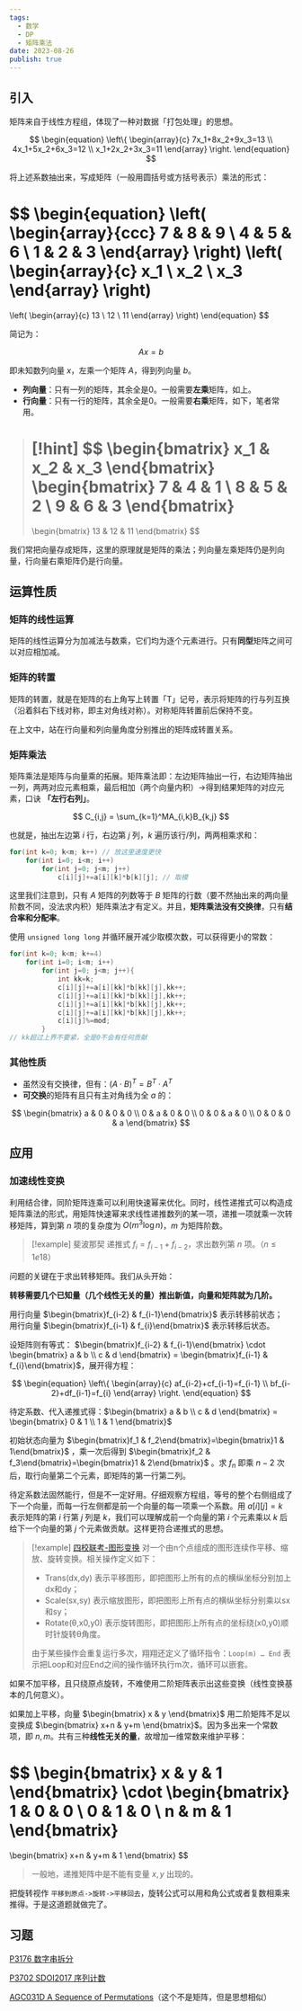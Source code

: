 ```yaml
---
tags:
  - 数学
  - DP
  - 矩阵乘法
date: 2023-08-26
publish: true
---
```

## 引入

矩阵来自于线性方程组，体现了一种对数据「打包处理」的思想。

$$
\begin{equation}
\left\{
\begin{array}{c}
    7x_1+8x_2+9x_3=13 \\
    4x_1+5x_2+6x_3=12 \\
    x_1+2x_2+3x_3=11
\end{array}
\right.
\end{equation}
$$

将上述系数抽出来，写成矩阵（一般用圆括号或方括号表示）乘法的形式：

$$
\begin{equation}
\left(
\begin{array}{ccc}
    7 & 8 & 9 \\
    4 & 5 & 6 \\
    1 & 2 & 3
\end{array}
\right)
\left(
\begin{array}{c}
    x_1 \\
    x_2 \\
    x_3
\end{array}
\right)
=
\left(
\begin{array}{c}
   13 \\
   12 \\
   11
\end{array}
\right)
\end{equation}
$$

简记为：

$$
Ax=b
$$

即未知数列向量 $x$，左乘一个矩阵 $A$，得到列向量 $b$。

- **列向量**：只有一列的矩阵，其余全是0。一般需要**左乘**矩阵，如上。
- **行向量**：只有一行的矩阵，其余全是0。一般需要**右乘**矩阵，如下，笔者常用。

> [!hint]
> $$
> \begin{bmatrix}
> x_1 & x_2 & x_3
> \end{bmatrix}
> \begin{bmatrix}
> 7 & 4 & 1 \\
> 8 & 5 & 2 \\
> 9 & 6 & 3
> \end{bmatrix}
> =
> \begin{bmatrix}
> 13 & 12 & 11
> \end{bmatrix}
> $$


我们常把向量存成矩阵，这里的原理就是矩阵的乘法；列向量左乘矩阵仍是列向量，行向量右乘矩阵仍是行向量。
## 运算性质

### 矩阵的线性运算

矩阵的线性运算分为加减法与数乘，它们均为逐个元素进行。只有**同型**矩阵之间可以对应相加减。

### 矩阵的转置

矩阵的转置，就是在矩阵的右上角写上转置「T」记号，表示将矩阵的行与列互换（沿着斜右下线对称，即主对角线对称）。对称矩阵转置前后保持不变。

在上文中，站在行向量和列向量角度分别推出的矩阵成转置关系。

### 矩阵乘法

矩阵乘法是矩阵与向量乘的拓展。矩阵乘法即：左边矩阵抽出一行，右边矩阵抽出一列，两两对应元素相乘，最后相加（两个向量内积）->得到结果矩阵的对应元素，口诀 **「左行右列」**。

$$
C_{i,j} = \sum_{k=1}^MA_{i,k}B_{k,j}
$$

也就是，抽出左边第 $i$ 行，右边第 $j$ 列，$k$ 遍历该行/列，两两相乘求和：
```cpp
for(int k=0; k<m; k++) // 放这里速度更快
	for(int i=0; i<m; i++)
		for(int j=0; j<m; j++)
			c[i][j]+=a[i][k]*b[k][j]; // 取模
```

这里我们注意到，只有 $A$ 矩阵的列数等于 $B$ 矩阵的行数（要不然抽出来的两向量阶数不同，没法求内积）矩阵乘法才有定义。并且，**矩阵乘法没有交换律**，只有**结合率和分配率**。

使用 `unsigned long long` 并循环展开减少取模次数，可以获得更小的常数：
```cpp
for(int k=0; k<m; k+=4)
	for(int i=0; i<m; i++)
		for(int j=0; j<m; j++){
			int kk=k;
			c[i][j]+=a[i][kk]*b[kk][j],kk++;
			c[i][j]+=a[i][kk]*b[kk][j],kk++;
			c[i][j]+=a[i][kk]*b[kk][j],kk++;
			c[i][j]+=a[i][kk]*b[kk][j],kk++;
			c[i][j]%=mod;
		}
// kk超过上界不要紧，全是0不会有任何贡献
```

### 其他性质

- 虽然没有交换律，但有：$(A\cdot B)^{T}=B^{T}\cdot A^{T}$
- **可交换**的矩阵有且只有主对角线为全 $a$ 的：

$$
\begin{bmatrix}
a & 0 & 0 & 0 \\ 0 & a & 0 & 0 \\ 0 & 0 & a & 0 \\ 0 & 0 & 0 & a
\end{bmatrix}
$$

## 应用

### 加速线性变换

利用结合律，同阶矩阵连乘可以利用快速幂来优化。同时，线性递推式可以构造成矩阵乘法的形式，用矩阵快速幂来求线性递推数列的某一项，递推一项就乘一次转移矩阵，算到第 $n$ 项的复杂度为 $O(m^3 \log n)$，$m$ 为矩阵阶数。

> [!example] 斐波那契
> 递推式 $f_i=f_{i-1}+f_{i-2}$，求出数列第 $n$ 项。（$n \le 1e18$）
>

问题的关键在于求出转移矩阵。我们从头开始：

**转移需要几个已知量（几个线性无关的量）推出新值，向量和矩阵就为几阶。**

用行向量 $\begin{bmatrix}f_{i-2} & f_{i-1}\end{bmatrix}$ 表示转移前状态；
用行向量 $\begin{bmatrix}f_{i-1} & f_{i}\end{bmatrix}$ 表示转移后状态。

设矩阵则有等式： $\begin{bmatrix}f_{i-2} & f_{i-1}\end{bmatrix} \cdot \begin{bmatrix} a & b \\ c & d \end{bmatrix} = \begin{bmatrix}f_{i-1} & f_{i}\end{bmatrix}$，展开得方程：

$$
\begin{equation}
\left\{
\begin{array}{c}
af_{i-2}+cf_{i-1}=f_{i-1} \\
bf_{i-2}+df_{i-1}=f_{i}
\end{array}
\right.
\end{equation}
$$

待定系数、代入递推式得：$\begin{bmatrix} a & b \\ c & d \end{bmatrix} = \begin{bmatrix} 0 & 1 \\ 1 & 1 \end{bmatrix}$

初始状态向量为 $\begin{bmatrix}f_1 & f_2\end{bmatrix}=\begin{bmatrix}1 & 1\end{bmatrix}$ ，乘一次后得到 $\begin{bmatrix}f_2 & f_3\end{bmatrix}=\begin{bmatrix}1 & 2\end{bmatrix}$ 。求 $f_n$ 即乘 $n-2$ 次后，取行向量第二个元素，即矩阵的第一行第二列。

待定系数法固然能行，但是不一定好用。仔细观察方程组，等号的整个右侧组成了下一个向量，而每一行左侧都是前一个向量的每一项乘一个系数。用 $a[i][j]=k$ 表示矩阵的第 $i$ 行第 $j$ 列是 $k$，我们可以理解成前一个向量的第 $i$ 个元素乘以 $k$ 后给下一个向量的第 $j$ 个元素做贡献。这样更符合递推式的思想。

> [!example] [四校联考-图形变换](https://oj.bashu.com.cn/code/problempage.php?problem_id=3802)
> 对一个由n个点组成的图形连续作平移、缩放、旋转变换。相关操作定义如下：
>
> - Trans(dx,dy) 表示平移图形，即把图形上所有的点的横纵坐标分别加上dx和dy；
> - Scale(sx,sy) 表示缩放图形，即把图形上所有点的横纵坐标分别乘以sx和sy；
> - Rotate(θ,x0,y0) 表示旋转图形，即把图形上所有点的坐标绕(x0,y0)顺时针旋转θ角度。
>
> 由于某些操作会重复运行多次，翔翔还定义了循环指令：`Loop(m) … End`
> 表示把Loop和对应End之间的操作循环执行m次，循环可以嵌套。

如果不加平移，且只绕原点旋转，不难使用二阶矩阵表示出这些变换（线性变换基本的几何意义）。

如果加上平移，向量 $\begin{bmatrix} x & y \end{bmatrix}$ 用二阶矩阵不足以变换成 $\begin{bmatrix} x+n & y+m \end{bmatrix}$。因为多出来一个常数项，即 $n,m$。共有三种**线性无关的量**，故增加一维常数来维护平移：

$$
\begin{bmatrix} x & y & 1 \end{bmatrix}
\cdot
\begin{bmatrix}
1 & 0 & 0 \\
0 & 1 & 0 \\
n & m & 1
\end{bmatrix}
=
\begin{bmatrix}
x+n & y+m & 1
\end{bmatrix}
$$

> 一般地，递推矩阵中是不能有变量 $x,y$ 出现的。

把旋转视作 `平移到原点->旋转->平移回去`，旋转公式可以用和角公式或者复数相乘来推得。于是这道题就做完了。


## 习题

[P3176 数字串拆分](../../OI/%E5%81%9A%E9%A2%98%E8%AE%B0%E5%BD%95/P3176%20%E6%95%B0%E5%AD%97%E4%B8%B2%E6%8B%86%E5%88%86.md)

[P3702 SDOI2017 序列计数](../../OI/%E5%81%9A%E9%A2%98%E8%AE%B0%E5%BD%95/P3702%20SDOI2017%20%E5%BA%8F%E5%88%97%E8%AE%A1%E6%95%B0.md)

[AGC031D A Sequence of Permutations](../../OI/%E5%81%9A%E9%A2%98%E8%AE%B0%E5%BD%95/AGC031D%20A%20Sequence%20of%20Permutations.md)（这个不是矩阵，但是思想相似）